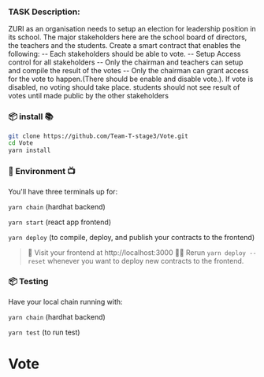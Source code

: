 
### TASK Description:
ZURI as an organisation needs to setup an election for leadership position in its school. The major stakeholders here are the school board of directors, the teachers and the students. Create a smart contract that enables the following:
-- Each stakeholders should be able to vote.
-- Setup Access control for all stakeholders
-- Only the chairman and teachers can setup and compile the result of the votes
-- Only the chairman can grant access for the vote to happen.(There should be enable and disable vote.). If vote is disabled, no voting should take place.
    students should not see result of votes until made public by the other stakeholders




###  📦 install 📚

```bash
git clone https://github.com/Team-T-stage3/Vote.git
cd Vote
yarn install
```

###  🔭 Environment 📺

You'll have three terminals up for:

`yarn chain` (hardhat backend)

`yarn start` (react app frontend)

`yarn deploy` (to compile, deploy, and publish your contracts to the frontend)

> 👀 Visit your frontend at http://localhost:3000
> 👩‍💻 Rerun `yarn deploy --reset` whenever you want to deploy new contracts to the frontend.


###  📦 Testing 

Have your local chain running with:

`yarn chain` (hardhat backend)

`yarn test` (to run test)
# Vote

